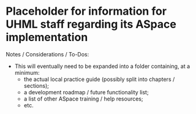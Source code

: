 # Placeholder for information for UHML staff regarding its ASpace implementation

Notes / Considerations / To-Dos:

- This will eventually need to be expanded into a folder containing, at a minimum:
  - the actual local practice guide (possibly split into chapters / sections);
  - a development roadmap / future functionality list;
  - a list of other ASpace training / help resources;
  - etc.
